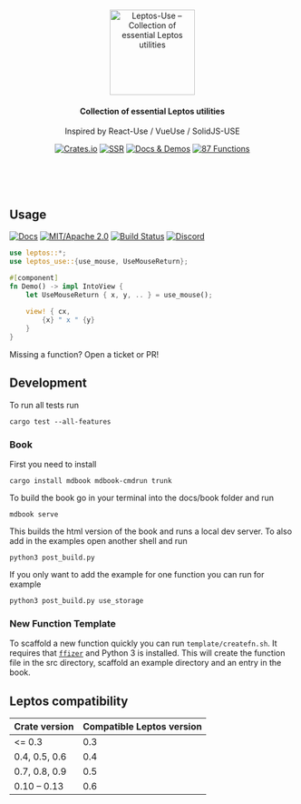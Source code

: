 <br/>

<p align="center">
    <a href="https://github.com/synphonyte/leptos-use">
        <img src="https://raw.githubusercontent.com/synphonyte/leptos-use/main/docs/logo.svg" alt="Leptos-Use – Collection of essential Leptos utilities" width="150"/>
    </a>
</p>

<h4 align="center">Collection of essential Leptos utilities</h4>
<p align="center">Inspired by React-Use / VueUse / SolidJS-USE</p>

<p align="center">
    <a href="https://crates.io/crates/leptos-use"><img src="https://img.shields.io/crates/v/leptos-use.svg?label=&color=%232C1275" alt="Crates.io"/></a>
    <a href="https://leptos-use.rs/server_side_rendering.html"><img src="https://img.shields.io/badge/-SSR-%236a214b" alt="SSR"></a> 
    <a href="https://leptos-use.rs"><img src="https://img.shields.io/badge/-docs%20%26%20demos-%239A233F" alt="Docs & Demos"></a> 
    <a href="https://leptos-use.rs"><img src="https://img.shields.io/badge/-87%20functions-%23EF3939" alt="87 Functions" /></a>
</p>

<br/>
<br/>
<br/>


## Usage

[![Docs](https://docs.rs/leptos-use/badge.svg)](https://docs.rs/leptos-use/)
[![MIT/Apache 2.0](https://img.shields.io/badge/license-MIT%2FApache-blue.svg)](https://github.com/synphonyte/leptos-use#license)
[![Build Status](https://github.com/synphonyte/leptos-use/actions/workflows/cd.yml/badge.svg)](https://github.com/synphonyte/leptos-use/actions/workflows/cd.yml)
[![Discord](https://img.shields.io/discord/1031524867910148188?color=%237289DA&label=discord)](https://discord.com/channels/1031524867910148188/1121154537709895783)

```rust
use leptos::*;
use leptos_use::{use_mouse, UseMouseReturn};

#[component]
fn Demo() -> impl IntoView {
    let UseMouseReturn { x, y, .. } = use_mouse();
    
    view! { cx,
        {x} " x " {y}
    }
}
```

Missing a function? Open a ticket or PR!

## Development

To run all tests run

```shell
cargo test --all-features
```

### Book

First you need to install

```shell
cargo install mdbook mdbook-cmdrun trunk
```

To build the book go in your terminal into the docs/book folder
and run

```shell
mdbook serve
```

This builds the html version of the book and runs a local dev server.
To also add in the examples open another shell and run

```shell
python3 post_build.py
```

If you only want to add the example for one function you can run for example

```shell
python3 post_build.py use_storage
```

### New Function Template

To scaffold a new function quickly you can run `template/createfn.sh`. It requires that [`ffizer`](https://ffizer.github.io/) and Python 3 is installed.
This will create the function file in the src directory, scaffold an example directory and an entry in the book.

## Leptos compatibility

| Crate version | Compatible Leptos version |
|---------------|---------------------------|
| <= 0.3        | 0.3                       |
| 0.4, 0.5, 0.6 | 0.4                       |
| 0.7, 0.8, 0.9 | 0.5                       |
| 0.10 – 0.13   | 0.6                       |
